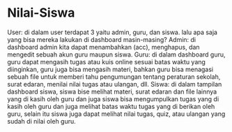 # Nilai-Siswa

User: di dalam user terdapat 3 yaitu admin, guru, dan siswa. lalu apa saja yang bisa mereka lakukan di dashboard masin-masing?
Admin: di dashboard admin kita dapat menambahkan (acc), menghapus, dan mengedit sebuah akun guru maupun siswa.
Guru: di dalam dashboard guru, guru dapat mengasih tugas atau kuis online sesuai batas waktu yang diinginkan, guru juga bisa mengasih materi, bahkan guru bisa menagasi sebuah file untuk memberi tahu pengumungan tentang peraturan sekolah, surat edaran, menilai nilai tugas atau ulangan, dll.
 Siswa: di dalam tampilan dashboard siswa, siswa bise melihat materi, surat edaran dan file lainnya yang di kasih oleh guru dan juga siswa bisa mengumpulkan tugas yang di kasih oleh guru dan juga melihat batas waktu tugas yang di berikan oleh guru, selain itu siswa juga dapat melihat  nilai tugas, quiz, atau ulangan yang sudah di nilai oleh guru.
